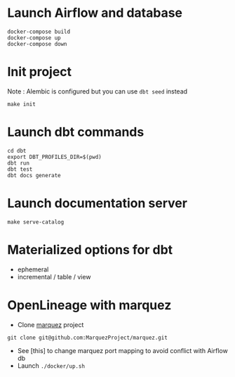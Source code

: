 # Launch Airflow and database

```
docker-compose build 
docker-compose up
docker-compose down
```

# Init project

Note : Alembic is configured but you can use `dbt seed` instead

```
make init
```


# Launch dbt commands
```
cd dbt
export DBT_PROFILES_DIR=$(pwd)
dbt run 
dbt test
dbt docs generate
```

# Launch documentation server
```
make serve-catalog
```

# Materialized options for dbt
- ephemeral 
- incremental / table / view

# OpenLineage with marquez
- Clone [marquez](https://github.com/MarquezProject/marquez) project
```
git clone git@github.com:MarquezProject/marquez.git
```
- See [this] to change marquez port mapping to avoid conflict with Airflow db  
- Launch `./docker/up.sh`